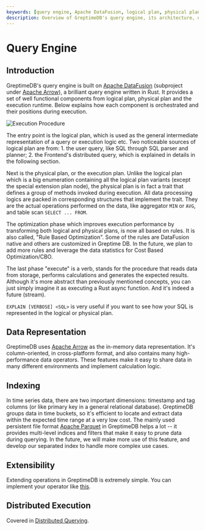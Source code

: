 ```yaml
---
keywords: [query engine, Apache DataFusion, logical plan, physical plan, data representation, indexing]
description: Overview of GreptimeDB's query engine, its architecture, data representation, indexing, and extensibility.
---
```


# Query Engine

## Introduction

GreptimeDB's query engine is built on [Apache DataFusion][1] (subproject under [Apache
Arrow][2]), a brilliant query engine written in Rust. It provides a set of well functional components from
logical plan, physical plan and the execution runtime. Below explains how each component is orchestrated and their positions during execution.

![Execution Procedure](/execution-procedure.png)

The entry point is the logical plan, which is used as the general intermediate representation of a
query or execution logic etc. Two noticeable sources of logical plan are from: 1. the user query, like
SQL through SQL parser and planner; 2. the Frontend's distributed query, which is explained in details in the following section.

Next is the physical plan, or the execution plan. Unlike the logical plan which is a big
enumeration containing all the logical plan variants (except the special extension plan node), the
physical plan is in fact a trait that defines a group of methods invoked during
execution. All data processing logics are packed in corresponding structures that
implement the trait. They are the actual operations performed on the data, like
aggregator `MIN` or `AVG`, and table scan `SELECT ... FROM`.

The optimization phase which improves execution performance by transforming both logical and physical plans, is now all based on rules. It is also called, "Rule Based Optimization". Some of the rules are DataFusion native and others are customized in Greptime DB. In the future, we plan to add more
rules and leverage the data statistics for Cost Based Optimization/CBO.

The last phase "execute" is a verb, stands for the procedure that reads data from storage, performs
calculations and generates the expected results. Although it's more abstract than previously mentioned concepts, you can just
simply imagine it as executing a Rust async function. And it's indeed a future (stream).

`EXPLAIN [VERBOSE] <SQL>` is very useful if you want to see how your SQL is represented in the logical or physical plan.

## Data Representation

GreptimeDB uses [Apache Arrow][2] as the in-memory data representation. It's column-oriented, in
cross-platform format, and also contains many high-performance data operators. These features
make it easy to share data in many different environments and implement calculation logic.

## Indexing

In time series data, there are two important dimensions: timestamp and tag columns (or like
primary key in a general relational database). GreptimeDB groups data in time buckets, so it's efficient
to locate and extract data within the expected time range at a very low cost. The mainly used persistent file format [Apache Parquet][3] in GreptimeDB helps a lot -- it
provides multi-level indices and filters that make it easy to prune data during querying. In the future, we
will make more use of this feature, and develop our separated index to handle more complex use cases.

## Extensibility

<!-- Extending operations in GreptimeDB is extremely simple. There are two ways to do it: 1. via the [Python Coprocessor][4] interface; 2. implement your operator like
[this][5]. -->

Extending operations in GreptimeDB is extremely simple. You can implement your operator like [this][5].

## Distributed Execution

Covered in [Distributed Querying][6].

[1]: https://github.com/apache/arrow-datafusion
[2]: https://arrow.apache.org/
[3]: https://parquet.apache.org
[4]: python-scripts.md
[5]: https://github.com/GreptimeTeam/greptimedb/blob/main/docs/how-to/how-to-write-aggregate-function.md
[6]: ../frontend/distributed-querying.md
